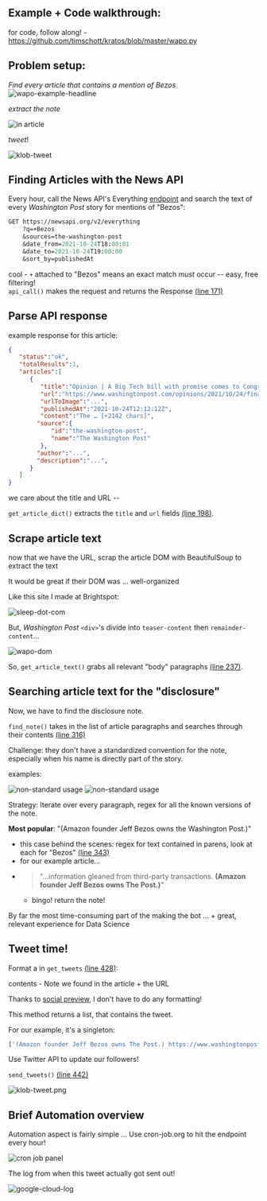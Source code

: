 ## Example + Code walkthrough:

for code, follow along! - https://github.com/timschott/kratos/blob/master/wapo.py

## Problem setup:

*Find every article that contains a mention of Bezos*
![wapo-example-headline](klob-headline.png)

*extract the note* 

![in article](mention-in-article.png)


*tweet*!

![klob-tweet](klob-tweet.png)

## Finding Articles with the News API

Every hour, call the News API's Everything [endpoint](https://newsapi.org/docs/endpoints/everything) and search the text of every *Washington Post* story for mentions of "Bezos":

```perl
GET https://newsapi.org/v2/everything
	?q=+Bezos
	&sources=the-washington-post
	&date_from=2021-10-24T18:00:01
	&date_to=2021-10-24T19:00:00
	&sort_by=publishedAt
```

cool - `+` attached to "Bezos" means an exact match *must* occur -- easy, free filtering!
\
`api_call()` makes the request and returns the Response [(line 171)](https://github.com/timschott/kratos/blob/master/wapo.py#L171)

## Parse API response

example response for this article:
```json
{
   "status":"ok",
   "totalResults":1,
   "articles":[
      {
         "title":"Opinion | A Big Tech bill with promise comes to Congress - The Washington Post",
         "url":"https://www.washingtonpost.com/opinions/2021/10/24/finally-promising-piece-tech-antitrust-legislation-congress/",
         "urlToImage":"...",
         "publishedAt":"2021-10-24T12:12:12Z",
         "content":"The … [+2142 chars]",
        "source":{
            "id":"the-washington-post",
            "name":"The Washington Post"
         },
        "author":"...",
        "description":"...",
      }
   ]
}
```

we care about the title and URL --

`get_article_dict()` extracts the `title` and `url` fields [(line 198)](https://github.com/timschott/kratos/blob/master/wapo.py#L198). 

## Scrape article text

now that we have the URL, scrap the article DOM with BeautifulSoup to extract the text

It would be great if their DOM was ... well-organized 

Like this site I made at Brightspot:

![sleep-dot-com](sleep-dot-com-dom.png)

But, *Washington Post* `<div>`'s divide into `teaser-content` then `remainder-content`...

![wapo-dom](dom-to-parse.png)

So, `get_article_text()` grabs all relevant "body" paragraphs [(line 237)](https://github.com/timschott/kratos/blob/master/wapo.py#L237).

## Searching article text for the "disclosure"

Now, we have to find the disclosure note. 

`find_note()` takes in the list of article paragraphs and searches through their contents [(line 316)](https://github.com/timschott/kratos/blob/master/wapo.py#L316)

Challenge: they don't have a standardized convention for the note, especially when his name is directly part of the story. 

examples:

![non-standard usage](non-standard-usage.png)
![non-standard usage](twitch-example.png)

Strategy: Iterate over every paragraph, regex for all the known versions of the note.

**Most popular**: "(Amazon founder Jeff Bezos owns the Washington Post.)"
  * this case behind the scenes: regex for text contained in parens, look at each for "Bezos" [(line 343)](https://github.com/timschott/kratos/blob/master/wapo.py#L343)
  * for our example article...
  * >"...information gleaned from third-party transactions. **(Amazon founder Jeff Bezos owns The Post.)**"
    * bingo! return the note!
  
By far the most time-consuming part of the making the bot ... + great, relevant experience for Data Science

## Tweet time!

Format a in `get_tweets` [(line 428)](https://github.com/timschott/kratos/blob/master/wapo.py#L428):

contents - Note we found in the article + the URL

Thanks to [social preview](https://developer.twitter.com/en/docs/twitter-for-websites/cards/guides/getting-started), I don't have to do any formatting!

This method returns a list, that contains the tweet. 

For our example, it's a singleton: 
```python
['(Amazon founder Jeff Bezos owns The Post.) https://www.washingtonpost.com/opinions/2021/10/24/finally-promising-piece-tech-antitrust-legislation-congress/']
```

Use Twitter API to update our followers!

`send_tweets()` [(line 442)](https://github.com/timschott/kratos/blob/master/wapo.py#L442)

![klob-tweet.png](klob-tweet.png)

## Brief Automation overview

Automation aspect is fairly simple ... Use cron-job.org to hit the endpoint every hour!

![cron job panel](cron-job-panel.png)

The log from when this tweet actually got sent out!

![google-cloud-log](google-cloud-tweet-log.png)